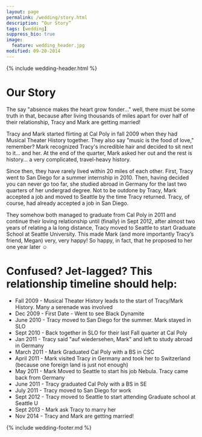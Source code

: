 ```yaml
---
layout: page
permalink: /wedding/story.html
description: “Our Story”
tags: [wedding]
suppress_bio: true
image:
  feature: wedding_header.jpg
modified: 09-20-2014
---
```


{% include wedding-header.html %}

# Our Story

The say "absence makes the heart grow fonder..." well, there must be some truth
in that, because after living thousands of miles apart for over half of their
relationship, Tracy and Mark are getting married!

Tracy and Mark started flirting at Cal Poly in fall 2009 when they had Musical
Theater History together. They also say "music is the food of love," remember?
Mark recognized Tracy's incredible hair and decided to sit next to it... and
her. At the end of the quarter, Mark asked her out and the rest is history...
a very complicated, travel-heavy history.

Since then, they have rarely lived within 20 miles of each other. First, Tracy
went to San Diego for a summer internship in 2010.  Then, having decided you
can never go too far, she studied abroad in Germany for the last two quarters
of her undergrad degree. Not to be outdone by Tracy, Mark accepted a job and
moved to Seattle by the time Tracy returned. Tracy, of course, had already
accepted a job in San Diego. 

They somehow both managed to graduate from Cal Poly in 2011 and continue their
loving relationship until (finally) in Sept 2012, after almost two years of
relating a la long distance, Tracy moved to Seattle to start Graduate School at
Seattle University. This made Mark (and more importantly Tracy’s friend, Megan)
very, very happy! So happy, in fact, that he proposed to her one year later
&#9786;

# Confused? Jet-lagged? This relationship timeline should help:

- Fall 2009 - Musical Theater History leads to the start of
  Tracy/Mark History. Many a serenade was involved
- Dec 2009 - First Date - Went to see Black Dynamite
- June 2010 - Tracy moved to San Diego for the summer. Mark stayed in SLO
- Sept 2010 - Back together in SLO for their last Fall quarter at Cal Poly
- Jan 2011 - Tracy said "auf wiedersehen, Mark" and left to study abroad in
  Germany
- March 2011 - Mark Graduated Cal Poly with a BS in CSC
- April 2011 - Mark visited Tracy in Germany and took her to Switzerland
  (because one foreign land is just not enough)
- May 2011 - Mark Moved to Seattle to start his job Nebula. Tracy came back
  from Germany
- June 2011 - Tracy graduated Cal Poly with a BS in SE
- July 2011 - Tracy moved to San Diego for work
- Sept 2012 - Tracy moved to Seattle to start attending Graduate school at
  Seattle U
- Sept 2013 - Mark ask Tracy to marry her
- Nov 2014 - Tracy and Mark are getting married!

{% include wedding-footer.md %}
